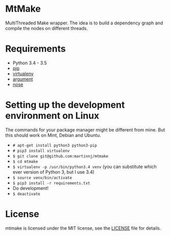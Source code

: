 # MtMake
MultiThreaded Make wrapper. The idea is to build a dependency graph and
compile the nodes on different threads.

# Requirements
 - Python 3.4 - 3.5
 - [pip](https://pypi.python.org/pypi/pip)
 - [virtualenv](https://pypi.python.org/pypi/virtualenv)
 - [argument](https://pypi.python.org/pypi/argument)
 - [nose](https://pypi.python.org/pypi/nose)

# Setting up the development environment on Linux

The commands for your package manager might be different from mine. But this
should work on Mint, Debian and Ubuntu.

 - ```# apt-get install python3 python3-pip```
 - ```# pip3 install virtualenv```
 - ```$ git clone git@github.com:martinnj/mtmake```
 - ```$ cd mtmake```
 - ```$ virtualenv -p /usr/bin/python3.4 venv``` (you can substitute which ever
   version of Python 3, but I use 3.4)
 - ```$ source venv/bin/activate```
 - ```$ pip3 install -r requirements.txt```
 - Do development!
 - ```$ deactivate```

# License
mtmake is licensed under the MIT license, see the [LICENSE](LICENSE) file for
details.
